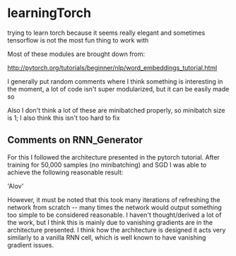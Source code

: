 # learningTorch
trying to learn torch because it seems really elegant and sometimes tensorflow is not the most fun thing to work with

Most of these modules are brought down from:

http://pytorch.org/tutorials/beginner/nlp/word_embeddings_tutorial.html

I generally put random comments where I think something is interesting in the moment, a lot of code isn't super modularized, but it can be easily made so 

Also I don't think a lot of these are minibatched properly, so minibatch size is 1; I also think this isn't too hard to fix

## Comments on RNN_Generator
For this I followed the architecture presented in the pytorch tutorial. After training for 50,000 samples (no minibatching) and SGD I was able to achieve the following reasonable result:

'Alov'

However, it must be noted that this took many iterations of refreshing the network from scratch -- many times the network would output something too simple to be considered reasonable. I haven't thought/derived a lot of the work, but I think this is mainly due to vanishing gradients are in the architecture presented. I think how the architecture is designed it acts very similarly to a vanilla RNN cell, which is well known to have vanishing gradient issues.

